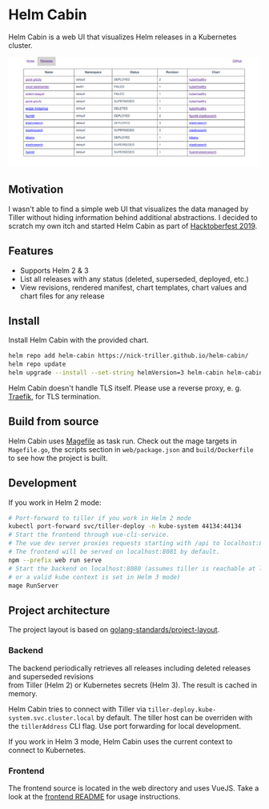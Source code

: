 # Helm Cabin

Helm Cabin is a web UI that visualizes Helm releases 
in a Kubernetes cluster. 

![](./screenshots/screenshot001.png)

## Motivation
 
I wasn't able to find a simple web UI that visualizes the data managed by 
Tiller without hiding information behind additional abstractions. 
I decided to scratch my own itch and started Helm Cabin as part of 
[Hacktoberfest 2019](https://hacktoberfest.digitalocean.com/). 

## Features

- Supports Helm 2 & 3
- List all releases with any status (deleted, superseded, deployed, etc.)
- View revisions, rendered manifest, chart templates, chart values and chart files for any release

## Install

Install Helm Cabin with the provided chart. 

```bash
helm repo add helm-cabin https://nick-triller.github.io/helm-cabin/
helm repo update
helm upgrade --install --set-string helmVersion=3 helm-cabin helm-cabin/helm-cabin
```

Helm Cabin doesn't handle TLS itself. Please use a reverse proxy, 
e. g. [Traefik](https://traefik.io/), for TLS termination.

## Build from source

Helm Cabin uses [Magefile](https://github.com/magefile/mage) as task run. 
Check out the mage targets in `Magefile.go`, the scripts section in `web/package.json` 
and `build/Dockerfile` to see how the project is built. 

## Development

If you work in Helm 2 mode:

```bash
# Port-forward to tiller if you work in Helm 2 mode
kubectl port-forward svc/tiller-deploy -n kube-system 44134:44134
# Start the frontend through vue-cli-service. 
# The vue dev server proxies requests starting with /api to localhost:8080
# The frontend will be served on localhost:8081 by default.
npm --prefix web run serve
# Start the backend on localhost:8080 (assumes tiller is reachable at localhost:44134 in Helm 2 mode
# or a valid kube context is set in Helm 3 mode)
mage RunServer
```

## Project architecture

The project layout is based on 
[golang-standards/project-layout](https://github.com/golang-standards/project-layout).

### Backend

The backend periodically retrieves all releases including deleted releases and superseded revisions  
from Tiller (Helm 2) or Kubernetes secrets (Helm 3). 
The result is cached in memory. 

Helm Cabin tries to connect with Tiller via `tiller-deploy.kube-system.svc.cluster.local` by default. 
The tiller host can be overriden with the `tillerAddress` CLI flag.
Use port forwarding for local development.

If you work in Helm 3 mode, Helm Cabin uses the current context to 
connect to Kubernetes.

### Frontend

The frontend source is located in the web directory and uses VueJS. 
Take a look at the [frontend README](./web/README.md) for usage instructions. 
